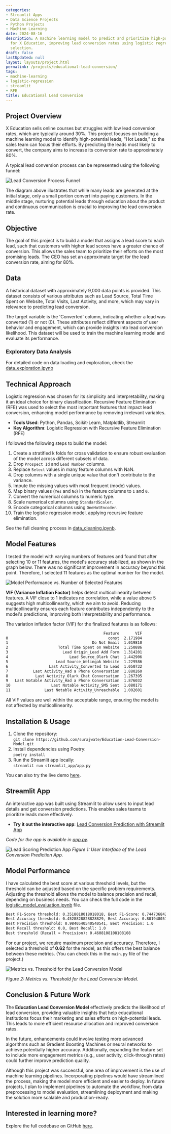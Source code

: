 ```yaml
---
categories:
- Streamlit Apps
- Data Science Projects
- Python Projects
- Machine Learning
date: 2024-08-16
description: A machine learning model to predict and prioritize high-potential leads
  for X Education, improving lead conversion rates using logistic regression and feature
  selection.
draft: false
lastUpdated: null
layout: layouts/project.html
permalink: /projects/educational-lead-conversion/
tags:
- machine-learning
- logistic-regression
- streamlit
- RFE
title: Educational Lead Conversion
---
```


## Project Overview

X Education sells online courses but struggles with low lead conversion rates, which are typically around 30%. This project focuses on building a machine learning model to identify high-potential leads, "Hot Leads," so the sales team can focus their efforts. By predicting the leads most likely to convert, the company aims to increase its conversion rate to approximately 80%.

A typical lead conversion process can be represented using the following funnel:

![Lead Conversion Process Funnel](/assets/images/Lead%20Conversion%20Process.jpg "Lead conversion process illustrated as a funnel.")

The diagram above illustrates that while many leads are generated at the initial stage, only a small portion convert into paying customers. In the middle stage, nurturing potential leads through education about the product and continuous communication is crucial to improving the lead conversion rate.

## Objective

The goal of this project is to build a model that assigns a lead score to each lead, such that customers with higher lead scores have a greater chance of conversion. This allows the sales team to prioritize their efforts on the most promising leads. The CEO has set an approximate target for the lead conversion rate, aiming for 80%.


## Data

A historical dataset with approximately 9,000 data points is provided. This dataset consists of various attributes such as Lead Source, Total Time Spent on Website, Total Visits, Last Activity, and more, which may vary in relevance to predicting lead conversion.

The target variable is the 'Converted' column, indicating whether a lead was converted (1) or not (0). These attributes reflect different aspects of user behavior and engagement, which can provide insights into lead conversion likelihood. This dataset will be used to train the machine learning model and evaluate its performance.

### Exploratory Data Analysis

For detailed code on data loading and exploration, check the [data_exploration.ipynb](https://github.com/surajwate/Education-Lead-Conversion-Model/blob/52b140a3e88d1885955c123528a7c4f8fa4457a1/notebooks/data_exploration.ipynb)

## Technical Approach

Logistic regression was chosen for its simplicity and interpretability, making it an ideal choice for binary classification. Recursive Feature Elimination (RFE) was used to select the most important features that impact lead conversion, enhancing model performance by removing irrelevant variables.

 - **Tools Used**: Python, Pandas, Scikit-Learn, Matplotlib, Streamlit  
 - **Key Algorithm**: Logistic Regression with Recursive Feature Elimination (RFE)

I followed the following steps to build the model:

1. Create a stratified k folds for cross validation to ensure robust evaluation of the model across different subsets of data.
2. Drop `Prospect Id` and `Lead Number` columns.
3. Replace `Select` values in many feature columns with NaN.
4. Drop columns with a single unique value that don't contribute to the variance.
5. Impute the missing values with most frequent (mode) values.
6. Map binary values (`Yes` and `No`) in the feature columns to `1` and `0`.
7. Convert the numerical columns to numeric type.
8. Scale numerical columns using `StandardScaler`.
9. Encode categorical columns using `OneHotEncoder`.
10. Train the logistic regression model, applying recursive feature elimination.

See the full cleaning process in [data_cleaning.ipynb](https://github.com/surajwate/Education-Lead-Conversion-Model/blob/52b140a3e88d1885955c123528a7c4f8fa4457a1/notebooks/data_cleaning.ipynb).

## Model Features

I tested the model with varying numbers of features and found that after selecting 10 or 11 features, the model's accuracy stabilized, as shown in the graph below. There was no significant improvement in accuracy beyond this point. Therefore, I selected 11 features as the optimal number for the model.

![Model Performance vs. Number of Selected Features](/assets/images/Educational_Lead_Score_Feature_Selection.png)

**VIF (Variance Inflation Factor)** helps detect multicollinearity between features. A VIF close to 1 indicates no correlation, while a value above 5 suggests high multicollinearity, which we aim to avoid. Reducing multicollinearity ensures each feature contributes independently to the model's predictions, improving both interpretability and performance.

The variation inflation factor (VIF) for the finalized features is as follows:

```txt
                                           Feature       VIF
0                                            const  2.171984
1                                     Do Not Email  1.019810
2                      Total Time Spent on Website  1.250886
3                        Lead Origin_Lead Add Form  1.314201
4                           Lead Source_Olark Chat  1.442906
5                     Lead Source_Welingak Website  1.229586
6                  Last Activity_Converted to Lead  1.050732
7           Last Activity_Had a Phone Conversation  1.880260
8            Last Activity_Olark Chat Conversation  1.267395
9   Last Notable Activity_Had a Phone Conversation  1.876032
10                  Last Notable Activity_SMS Sent  1.080171
11               Last Notable Activity_Unreachable  1.002601

```

All VIF values are well within the acceptable range, ensuring the model is not affected by multicollinearity.


## Installation & Usage

 1. Clone the repository:  
   `git clone https://github.com/surajwate/Education-Lead-Conversion-Model.git`
 2. Install dependencies using Poetry:  
   `poetry install`
 3. Run the Streamlit app locally:  
   `streamlit run streamlit_app/app.py`

 You can also try the live demo [here](https://education-lead-conversion-model.streamlit.app/).


## Streamlit App

An interactive app was built using Streamlit to allow users to input lead details and get conversion predictions. This enables sales teams to prioritize leads more effectively.

- **Try it out the interactive app**: [Lead Conversion Prediction with Streamlit App](https://education-lead-conversion-model.streamlit.app/)

_Code for the app is available in [app.py](https://github.com/surajwate/Education-Lead-Conversion-Model/blob/52b140a3e88d1885955c123528a7c4f8fa4457a1/streamlit_app/app.py)._

![Lead Scoring Prediction App](/assets/images/Lead-Scoring-Prediction-App.png)
 *Figure 1: User Interface of the Lead Conversion Prediction App.*


## Model Performance


I have calculated the best score at various threshold levels, but the threshold can be adjusted based on the specific problem requirements. Adjusting the threshold allows the model to balance precision and recall, depending on business needs.
You can check the full code in the [logistic_model_evaluation.ipynb](https://github.com/surajwate/Education-Lead-Conversion-Model/blob/52b140a3e88d1885955c123528a7c4f8fa4457a1/notebooks/logistic_model_evaluation.ipynb) file.

```txt
Best F1-Score threshold: 0.3518018018018018, Best F1-Score: 0.7447368421052631
Best Accuracy threshold: 0.4528828828828829, Best Accuracy: 0.801948051948052
Best Precision threshold: 0.9840540540540541, Best Precision: 1.0
Best Recall threshold: 0.0, Best Recall: 1.0
Best threshold (Recall ≈ Precision): 0.4608108108108108
```

For our project, we require maximum precision and accuracy. Therefore, I selected a threshold of **0.62** for the model, as this offers the best balance between these metrics. (You can check this in the `main.py` file of the project.)

![Metrics vs. Threshold for the Lead Conversion Model](/assets/images/Educational-Lead-Conversion-Metrics-Threshold.png "Graph showing model metrics at various thresholds.")

 *Figure 2: Metrics vs. Threshold for the Lead Conversion Model.*



## Conclusion & Future Work


The **Education Lead Conversion Model** effectively predicts the likelihood of lead conversion, providing valuable insights that help educational institutions focus their marketing and sales efforts on high-potential leads. This leads to more efficient resource allocation and improved conversion rates.

In the future, enhancements could involve testing more advanced algorithms such as Gradient Boosting Machines or neural networks to achieve potentially higher accuracy. Additionally, expanding the feature set to include more engagement metrics (e.g., user activity, click-through rates) could further improve prediction quality.

Although this project was successful, one area of improvement is the use of machine learning pipelines. Incorporating pipelines would have streamlined the process, making the model more efficient and easier to deploy. In future projects, I plan to implement pipelines to automate the workflow, from data preprocessing to model evaluation, streamlining deployment and making the solution more scalable and production-ready.

## Interested in learning more?

Explore the full codebase on GitHub [here](https://github.com/surajwate/Education-Lead-Conversion-Model).